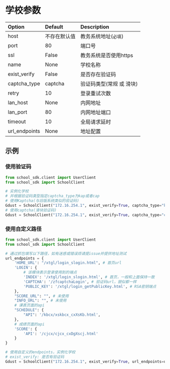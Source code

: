 # 学校参数

| Option        | Default      | Description              |
| :------------ | :----------- | :----------------------- |
| host          | 不存在默认值 | 教务系统地址(`必填`)     |
| port          | 80           | 端口号                   |
| ssl           | False        | 教务系统是否使用https    |
| name          | None         | 学校名称                 |
| exist_verify  | False        | 是否存在验证码           |
| captcha_type  | captcha      | 验证码类型(常规 或 滑块) |
| retry         | 10           | 登录重试次数             |
| lan_host      | None         | 内网地址                 |
| lan_port      | 80           | 内网地址端口             |
| timeout       | 10           | 全局请求延时             |
| url_endpoints | None         | 地址配置                 |

## 示例

### 使用验证码
```python
from school_sdk.client import UserClient
from school_sdk import SchoolClient

# 实例化学校
# 并根据验证码类型指定captcha_type为kap或者cap
# 使用Kaptcha(与旧版系统类似的验证码)
Gdust = SchoolClient("172.16.254.1", exist_verify=True, captcha_type="kaptcha")
# 使用captcha(滑块验证码)
Gdust = SchoolClient("172.16.254.1", exist_verify=True, captcha_type="captcha")
```

### 使用自定义路径
```python
from school_sdk.client import UserClient
from school_sdk import SchoolClient

# 通过抓包填写以下路径，如有迷惑或错误烦请提issue并提供地址测试
url_endpoints = {
    'HOME_URL': "/xtgl/login_slogin.html", # 首页url
    'LOGIN': {
        # 该模块表示登录使用到的端点
        'INDEX': '/xtgl/login_slogin.html', # 首页，一般和上面保持一致
        'CAPTCHA': '/zfcaptchaLogin', # 验证码url，貌似都一样
        'PUBLIC_KEY': '/xtgl/login_getPublicKey.html', # RSA密钥端点
    },
    "SCORE_URL": "", # 未使用
    "INFO_URL": "", # 未使用
    # 课表页面的api
    "SCHEDULE": {
        "API": '/kbcx/xskbcx_cxXsKb.html',
    },
    # 成绩页面的api
    'SCORE': {
        'API': '/cjcx/cjcx_cxDgXscj.html'
    }
}

# 使用自定义的endpoints，实例化学校
# exist_verify: 是否有验证码
Gdust = SchoolClient("172.16.254.1", exist_verify=True, url_endpoints=url_endpoints)
```

